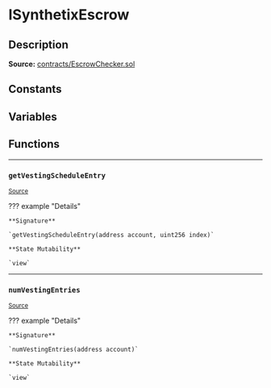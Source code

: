 # ISynthetixEscrow

## Description


**Source:** [contracts/EscrowChecker.sol](https://github.com/Synthetixio/synthetix/tree/develop/contracts/EscrowChecker.sol)

## Constants

## Variables

## Functions


---
### `getVestingScheduleEntry`

<sub>[Source](https://github.com/Synthetixio/synthetix/tree/develop/contracts/EscrowChecker.sol#L7)</sub>

??? example "Details"

    **Signature**

    `getVestingScheduleEntry(address account, uint256 index)`

    **State Mutability**

    `view`


---
### `numVestingEntries`

<sub>[Source](https://github.com/Synthetixio/synthetix/tree/develop/contracts/EscrowChecker.sol#L5)</sub>

??? example "Details"

    **Signature**

    `numVestingEntries(address account)`

    **State Mutability**

    `view`

